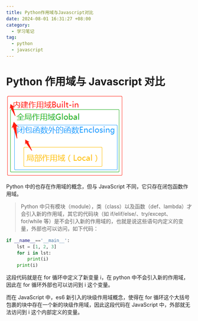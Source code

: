```yaml
---
title: Python作用域与Javascript对比
date: 2024-08-01 16:31:27 +08:00
category:
  - 学习笔记
tag:
  - python
  - javascript
---
```


# Python 作用域与 Javascript 对比

![img](./img/1418490-20180906153626089-1835444372.png)

Python 中的也存在作用域的概念，但与 JavaScript 不同，它只存在闭包函数作用域。

> Python 中只有模块（module），类（class）以及函数（def、lambda）才会引入新的作用域，其它的代码块（如 if/elif/else/、try/except、for/while 等）是不会引入新的作用域的，也就是说这些语句内定义的变量，外部也可以访问，如下代码：

```python
if __name__=='__main__':
    lst = [1, 2, 3]
    for i in lst:
        print(i)
    print(i)
```

这段代码就是在 for 循环中定义了新变量 i，在 python 中不会引入新的作用域，因此在 for 循环外部也可以访问到 i 这个变量。

而在 JavaScript 中，es6 新引入的块级作用域概念，使得在 for 循环这个大括号包裹的块中存在一个新的块级作用域，因此这段代码在 JavaScript 中，外部就无法访问到 i 这个内部定义的变量。
